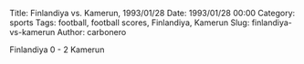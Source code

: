 Title: Finlandiya vs. Kamerun, 1993/01/28
Date: 1993/01/28 00:00
Category: sports
Tags: football, football scores, Finlandiya, Kamerun
Slug: finlandiya-vs-kamerun
Author: carbonero


Finlandiya 0 - 2 Kamerun
